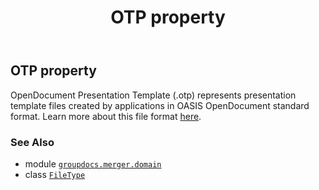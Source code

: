 ﻿---
title: OTP property
second_title: GroupDocs.Merger for Python via .NET API References
description: 
type: docs
url: /python-net/groupdocs.merger.domain/filetype/otp/
is_root: false
weight: 350
---

## OTP property


OpenDocument Presentation Template (.otp) represents presentation template files created by applications in OASIS OpenDocument standard format.
Learn more about this file format [here](https://docs.fileformat.com/presentation/otp).

### See Also
* module [`groupdocs.merger.domain`](../../)
* class [`FileType`](/merger/python-net/groupdocs.merger.domain/filetype)
